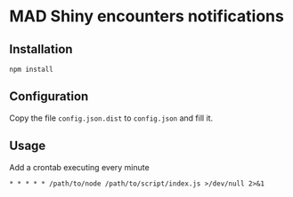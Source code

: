 # MAD Shiny encounters notifications

## Installation
```
npm install
```

## Configuration
Copy the file `config.json.dist` to `config.json` and fill it.

## Usage
Add a crontab executing every minute
```shell script
* * * * * /path/to/node /path/to/script/index.js >/dev/null 2>&1
```
